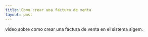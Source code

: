 ```yaml
---
title: Como crear una factura de venta
layout: post
---
```


video sobre como crear una factura de venta en el sistema sigem.


